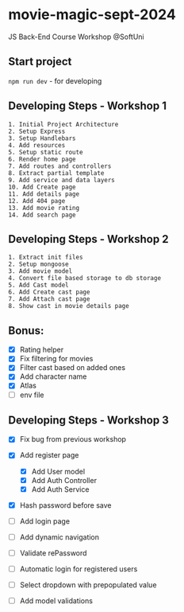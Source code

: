 # movie-magic-sept-2024
JS Back-End Course Workshop @SoftUni

## Start project
`npm run dev` - for developing

## Developing Steps - Workshop 1
    1. Initial Project Architecture
    2. Setup Express
    3. Setup Handlebars
    4. Add resources
    5. Setup static route
    6. Render home page
    7. Add routes and controllers
    8. Extract partial template
    9. Add service and data layers
    10. Add Create page
    11. Add details page
    12. Add 404 page
    13. Add movie rating
    14. Add search page

## Developing Steps - Workshop 2
    1. Extract init files
    2. Setup mongoose
    3. Add movie model
    4. Convert file based storage to db storage
    5. Add Cast model
    6. Add Create cast page
    7. Add Attach cast page
    8. Show cast in movie details page

## Bonus:
- [x] Rating helper
- [x] Fix filtering for movies
- [x] Filter cast based on added ones
- [X] Add character name
- [X] Atlas
- [ ] env file

## Developing Steps - Workshop 3
- [X] Fix bug from previous workshop
- [x] Add register page
    - [X] Add User model
    - [X] Add Auth Controller
    - [X] Add Auth Service
- [X] Hash password before save
- [ ] Add login page
- [ ] Add dynamic navigation
 
- [ ] Validate rePassword
- [ ] Automatic login for registered users
- [ ] Select dropdown with prepopulated value

- [ ] Add model validations